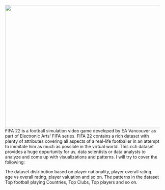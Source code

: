 <img src ='https://encrypted-tbn0.gstatic.com/images?q=tbn:ANd9GcThAxJP5rxKlL8bR8OFFxow2jg4GMfw2aT7tg&usqp=CAU' height = 400 width = 800>
FIFA 22 is a football simulation video game developed by EA Vancouver as part of Electronic Arts' FIFA series. FIFA 22 contains a rich dataset with plenty of attributes covering all aspects of a real-life footballer in an attempt to immitate him as much as possible in the virtual world. This rich dataset provides a huge oppurtunity for us, data scientists or data analysts to analyze and come up with visualizations and patterns. I will try to cover the following:

The dataset distribution based on player nationality, player overall rating, age vs overall rating, player valuation and so on.
The patterns in the dataset
Top football playing Countries, Top Clubs, Top players and so on.

